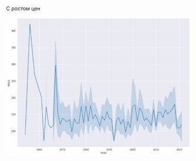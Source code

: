 С ростом цен

![grab-landing-page](https://github.com/RuslanGeybatovDE/web_scraping/blob/main/P1.gif)
